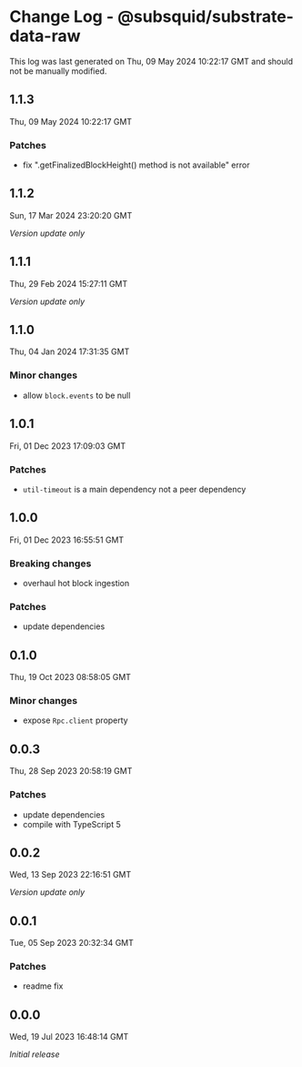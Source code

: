 # Change Log - @subsquid/substrate-data-raw

This log was last generated on Thu, 09 May 2024 10:22:17 GMT and should not be manually modified.

## 1.1.3
Thu, 09 May 2024 10:22:17 GMT

### Patches

- fix ".getFinalizedBlockHeight() method is not available" error

## 1.1.2
Sun, 17 Mar 2024 23:20:20 GMT

_Version update only_

## 1.1.1
Thu, 29 Feb 2024 15:27:11 GMT

_Version update only_

## 1.1.0
Thu, 04 Jan 2024 17:31:35 GMT

### Minor changes

- allow `block.events` to be null

## 1.0.1
Fri, 01 Dec 2023 17:09:03 GMT

### Patches

- `util-timeout` is a main dependency not a peer dependency

## 1.0.0
Fri, 01 Dec 2023 16:55:51 GMT

### Breaking changes

- overhaul hot block ingestion

### Patches

- update dependencies

## 0.1.0
Thu, 19 Oct 2023 08:58:05 GMT

### Minor changes

- expose `Rpc.client` property

## 0.0.3
Thu, 28 Sep 2023 20:58:19 GMT

### Patches

- update dependencies
- compile with TypeScript 5

## 0.0.2
Wed, 13 Sep 2023 22:16:51 GMT

_Version update only_

## 0.0.1
Tue, 05 Sep 2023 20:32:34 GMT

### Patches

- readme fix

## 0.0.0
Wed, 19 Jul 2023 16:48:14 GMT

_Initial release_

